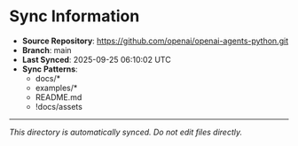 # Sync Information

- **Source Repository**: https://github.com/openai/openai-agents-python.git
- **Branch**: main
- **Last Synced**: 2025-09-25 06:10:02 UTC
- **Sync Patterns**:
  - docs/*
  - examples/*
  - README.md
  - !docs/assets

---
*This directory is automatically synced. Do not edit files directly.*
